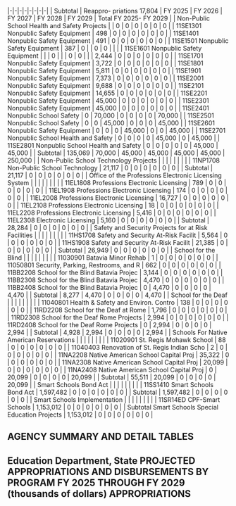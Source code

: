 |-|-|-|-|-|-|-|-|
| Subtotal | Reappro-  priations  17,804 | FY 2025 | FY 2026 | FY 2027 | FY 2028 | FY 2029 | Total FY 2025- FY 2029 |
| Non-Public School Health and Safety Projects | | 0 | 0 | 0 | 0 | 0 | 0 |
| 11SE1301 Nonpublic Safety Equipment | 498 | 0 | 0 | 0 | 0 | 0 | 0 |
| 11SE1401 Nonpublic Safety Equipment | 491 | 0 | 0 | 0 | 0 | 0 | 0 |
| 11SE1501 Nonpublic Safety Equipment | 387 | 0 | | 0 | 0 | | |
| 11SE1601 Nonpublic Safety Equipment | | | 0 | | | 0 | 0 |
| | 2,444 | 0 | 0 | 0 | 0 | 0 | 0 |
| 11SE1701 Nonpublic Safety Equipment | 3,722 | 0 | 0 | 0 | 0 | 0 | 0 |
| 11SE1801 Nonpublic Safety Equipment | 5,811 | 0 | 0 | 0 | 0 | 0 | 0 |
| 11SE1901 Nonpublic Safety Equipment | 7,373 | 0 | 0 | 0 | 0 | 0 | 0 |
| 11SE2001 Nonpublic Safety Equipment | 9,688 | 0 | 0 | 0 | 0 | 0 | 0 |
| 11SE2101 Nonpublic Safety Equipment | 14,655 | 0 | 0 | 0 | 0 | 0 | 0 |
| 11SE2201 Nonpublic Safety Equipment | 45,000 | 0 | 0 | 0 | 0 | 0 | 0 |
| 11SE2301 Nonpublic Safety Equipment | 45,000 | 0 | 0 | 0 | 0 | 0 | 0 |
| 11SE2401 Nonpublic School Safety | 0 | 70,000 | 0 | 0 | 0 | 0 | 70,000 |
| 11SE2501 Nonpublic School Safety | 0 | 0 | 45,000 | 0 | 0 | 0 | 45,000 |
| 11SE2601 Nonpublic Safety Equipment | 0 | 0 | 0 | 45,000 | 0 | 0 | 45,000 |
| 11SE2701 Nonpublic School Health and Safety | 0 | 0 | 0 | 0 | 45,000 | 0 | 45,000 |
| 11SE2801 Nonpublic School Health and Safety | 0 | 0 | 0 | 0 | 0 | 45,000 | 45,000 |
| Subtotal | 135,069 | 70,000 | 45,000 | 45,000 | 45,000 | 45,000 | 250,000 |
| Non-Public School Technology Projects | | | | | | | |
| 11NP1708 Non-Public School Technology | 21,117 | 0 | 0 | 0 | 0 | 0 | 0 |
| Subtotal | 21,117 | 0 | 0 | 0 | 0 | 0 | 0 |
| Office of the Professions Electronic Licensing System | | | | | | | |
| 11EL1808 Professions Electronic Licensing | 789 | 0 | 0 | 0 | 0 | 0 | 0 |
| 11EL1908 Professions Electronic Licensing | 174 | 0 | 0 | 0 | 0 | 0 | 0 |
| 11EL2008 Professions Electronic Licensing | 16,727 | 0 | 0 | 0 | 0 | 0 | 0 |
| 11EL2108 Professions Electronic Licensing | 18 | 0 | 0 | 0 | 0 | 0 | 0 |
| 11EL2208 Professions Electronic Licensing | 5,416 | 0 | 0 | 0 | 0 | 0 | 0 |
| 11EL2308 Electronic Licensing | 5,160 | 0 | 0 | 0 | 0 | 0 | 0 |
| Subtotal | 28,284 | 0 | 0 | 0 | 0 | 0 | 0 |
| Safety and Security Projects for at Risk Facilities | | | | | | | |
| 11HS1708 Safety and Security At-Risk Facilit | 5,564 | 0 | 0 | 0 | 0 | 0 | 0 |
| 11HS1908 Safety and Security At-Risk Facilit | 21,385 | 0 | 0 | 0 | 0 | 0 | 0 |
| Subtotal | 26,949 | 0 | 0 | 0 | 0 | 0 | 0 |
| School for the Blind | | | | | | | |
| 11030901 Batavia Minor Rehab | 1 | 0 | 0 | 0 | 0 | 0 | 0 |
| 11050801 Security, Parking, Restrooms, and R | 662 | 0 | 0 | 0 | 0 | 0 | 0 |
| 11BB2208 School for the Blind Batavia Projec | 3,144 | 0 | 0 | 0 | 0 | 0 | 0 |
| 11BB2308 School for the Blind Batavia Projec | 4,470 | 0 | 0 | 0 | 0 | 0 | 0 |
| 11BB2408 School for the Blind Batavia Projec | 0 | 4,470 | 0 | 0 | 0 | 0 | 4,470 |
| Subtotal | 8,277 | 4,470 | 0 | 0 | 0 | 0 | 4,470 |
| School for the Deaf | | | | | | | |
| 11040801 Health & Safety and Environ. Contro | 138 | 0 | 0 | 0 | 0 | 0 | 0 |
| 11RD2208 School for the Deaf at Rome | 1,796 | 0 | 0 | 0 | 0 | 0 | 0 |
| 11RD2308 School for the Deaf Rome Projects | 2,994 | 0 | 0 | 0 | 0 | 0 | 0 |
| 11RD2408 School for the Deaf Rome Projects | 0 | 2,994 | 0 | 0 | 0 | 0 | 2,994 |
| Subtotal | 4,928 | 2,994 | 0 | 0 | 0 | 0 | 2,994 |
| Schools For Native American Reservations | | | | | | | |
| 11020901 St. Regis Mohawk School | 88 | 0 | 0 | 0 | 0 | 0 | 0 |
| 11040403 Renovation of St. Regis Indian Scho | 2 | 0 | 0 | 0 | 0 | 0 | 0 |
| 11NA2208 Native American School Capital Proj | 35,322 | 0 | 0 | 0 | 0 | 0 | 0 |
| 11NA2308 Native American School Capital Proj | 20,099 | 0 | 0 | 0 | 0 | 0 | 0 |
| 11NA2408 Native American School Capital Proj | 0 | 20,099 | 0 | 0 | 0 | 0 | 20,099 |
| Subtotal | 55,511 | 20,099 | 0 | 0 | 0 | 0 | 20,099 |
| Smart Schools Bond Act | | | | | | | |
| 11SS1410 Smart Schools Bond Act | 1,597,482 | 0 | 0 | 0 | 0 | 0 | 0 |
| Subtotal | 1,597,482 | 0 | 0 | 0 | 0 | 0 | 0 |
| Smart Schools Implementation | | | | | | | |
| 11SR14ED CPF-Smart Schools | 1,153,012 | 0 | 0 | 0 | 0 | 0 | 0 |
| Subtotal  Smart Schools Special Education Projects | 1,153,012 | 0 | 0 | 0 | 0 | 0 | 0 |

## **AGENCY SUMMARY AND DETAIL TABLES**

## **Education Department, State PROJECTED APPROPRIATIONS AND DISBURSEMENTS BY PROGRAM FY 2025 THROUGH FY 2029 (thousands of dollars) APPROPRIATIONS**